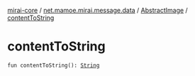 [mirai-core](../../index.md) / [net.mamoe.mirai.message.data](../index.md) / [AbstractImage](index.md) / [contentToString](./content-to-string.md)

# contentToString

`fun contentToString(): `[`String`](https://kotlinlang.org/api/latest/jvm/stdlib/kotlin/-string/index.html)